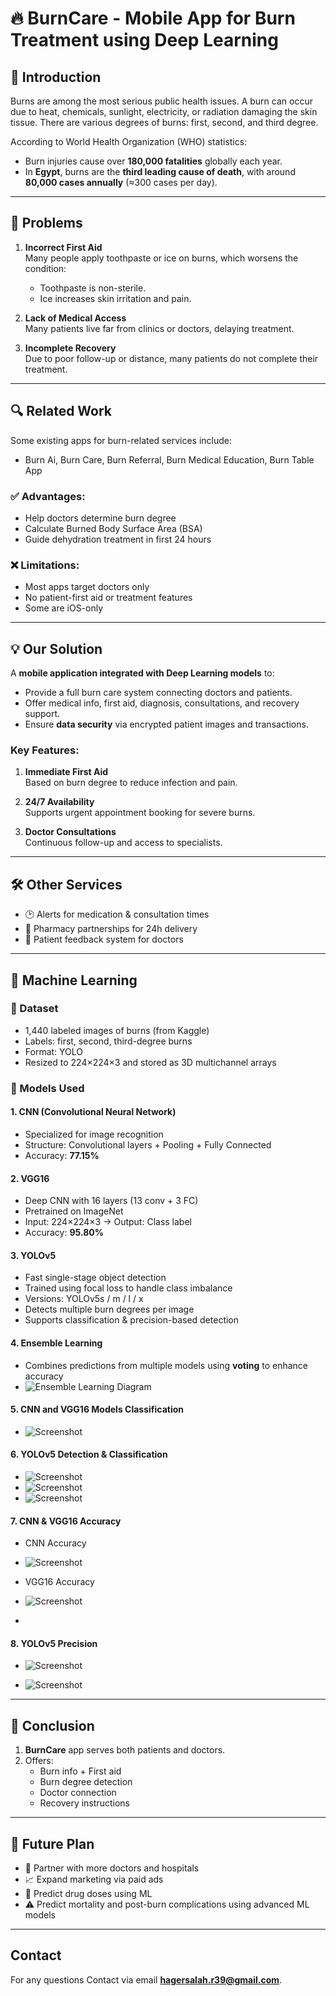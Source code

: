 # 🔥 BurnCare - Mobile App for Burn Treatment using Deep Learning

## 🧾 Introduction

Burns are among the most serious public health issues. A burn can occur due to heat, chemicals, sunlight, electricity, or radiation damaging the skin tissue. There are various degrees of burns: first, second, and third degree.

According to World Health Organization (WHO) statistics:
- Burn injuries cause over **180,000 fatalities** globally each year.
- In **Egypt**, burns are the **third leading cause of death**, with around **80,000 cases annually** (≈300 cases per day).

---

## 🚨 Problems

1. **Incorrect First Aid**  
   Many people apply toothpaste or ice on burns, which worsens the condition:
   - Toothpaste is non-sterile.
   - Ice increases skin irritation and pain.

2. **Lack of Medical Access**  
   Many patients live far from clinics or doctors, delaying treatment.

3. **Incomplete Recovery**  
   Due to poor follow-up or distance, many patients do not complete their treatment.

---

## 🔍 Related Work

Some existing apps for burn-related services include:
- Burn Ai, Burn Care, Burn Referral, Burn Medical Education, Burn Table App

### ✅ Advantages:
- Help doctors determine burn degree
- Calculate Burned Body Surface Area (BSA)
- Guide dehydration treatment in first 24 hours

### ❌ Limitations:
- Most apps target doctors only
- No patient-first aid or treatment features
- Some are iOS-only

---

## 💡 Our Solution

A **mobile application integrated with Deep Learning models** to:
- Provide a full burn care system connecting doctors and patients.
- Offer medical info, first aid, diagnosis, consultations, and recovery support.
- Ensure **data security** via encrypted patient images and transactions.

### Key Features:

1. **Immediate First Aid**  
   Based on burn degree to reduce infection and pain.

2. **24/7 Availability**  
   Supports urgent appointment booking for severe burns.

3. **Doctor Consultations**  
   Continuous follow-up and access to specialists.

---

## 🛠️ Other Services

- 🕑 Alerts for medication & consultation times  
- 💊 Pharmacy partnerships for 24h delivery  
- 📝 Patient feedback system for doctors

---

## 🤖 Machine Learning

### 🔹 Dataset
- 1,440 labeled images of burns (from Kaggle)
- Labels: first, second, third-degree burns
- Format: YOLO
- Resized to 224×224×3 and stored as 3D multichannel arrays

### 🔹 Models Used

#### 1. **CNN (Convolutional Neural Network)**
- Specialized for image recognition
- Structure: Convolutional layers + Pooling + Fully Connected
- Accuracy: **77.15%**

#### 2. **VGG16**
- Deep CNN with 16 layers (13 conv + 3 FC)
- Pretrained on ImageNet
- Input: 224×224×3 → Output: Class label
- Accuracy: **95.80%**

#### 3. **YOLOv5**
- Fast single-stage object detection
- Trained using focal loss to handle class imbalance
- Versions: YOLOv5s / m / l / x
- Detects multiple burn degrees per image
- Supports classification & precision-based detection

#### 4. **Ensemble Learning**
- Combines predictions from multiple models using **voting** to enhance accuracy
- ![Ensemble Learning Diagram](https://github.com/HagerSalahRamadan/BurnCare-Mobile-App-integrated-with-Deep-Learning-Models-CNN-VGG16-YOLOv5-/blob/main/images/Ensemble%20Learning.jpg)

#### 5. **CNN and VGG16 Models Classification**

- ![Screenshot](https://github.com/HagerSalahRamadan/BurnCare-Mobile-App-integrated-with-Deep-Learning-Models-CNN-VGG16-YOLOv5-/blob/main/images/CNN%20and%20VGG16%20Models%20Classifications.png)

#### 6. **YOLOv5 Detection & Classification**
- ![Screenshot](https://github.com/HagerSalahRamadan/BurnCare-Mobile-App-integrated-with-Deep-Learning-Models-CNN-VGG16-YOLOv5-/blob/main/images/YOLOv5%20Detection%20%26%20Classification.png)
- ![Screenshot](https://github.com/HagerSalahRamadan/BurnCare-Mobile-App-integrated-with-Deep-Learning-Models-CNN-VGG16-YOLOv5-/blob/main/images/YOLOv5%20Detection%20%26%20Classification2.png)
- ![Screenshot](https://github.com/HagerSalahRamadan/BurnCare-Mobile-App-integrated-with-Deep-Learning-Models-CNN-VGG16-YOLOv5-/blob/main/images/YOLOv5%20Detection%20%26%20Classification3.png)


#### 7. **CNN & VGG16 Accuracy**
- CNN Accuracy
- ![Screenshot]([./images/ensemble_diagram.png](https://github.com/HagerSalahRamadan/BurnCare-Mobile-App-integrated-with-Deep-Learning-Models-CNN-VGG16-YOLOv5-/blob/main/images/CNN%20Accuracy.png))

- VGG16 Accuracy
- ![Screenshot]([./images/ensemble_diagram.png](https://github.com/HagerSalahRamadan/BurnCare-Mobile-App-integrated-with-Deep-Learning-Models-CNN-VGG16-YOLOv5-/blob/main/images/VGG16%20Accuracy.png))
- 

#### 8. **YOLOv5 Precision**
- ![Screenshot](https://github.com/HagerSalahRamadan/BurnCare-Mobile-App-integrated-with-Deep-Learning-Models-CNN-VGG16-YOLOv5-/blob/main/images/YOLOv5%20Precision1.png)

- ![Screenshot](https://github.com/HagerSalahRamadan/BurnCare-Mobile-App-integrated-with-Deep-Learning-Models-CNN-VGG16-YOLOv5-/blob/main/images/YOLOv5%20Precision2.png)


  
---

## 📌 Conclusion

1. **BurnCare** app serves both patients and doctors.
2. Offers:
   - Burn info + First aid
   - Burn degree detection
   - Doctor connection
   - Recovery instructions

---

## 🚀 Future Plan

- 🤝 Partner with more doctors and hospitals  
- 📈 Expand marketing via paid ads  
- 💊 Predict drug doses using ML  
- ⚠️ Predict mortality and post-burn complications using advanced ML models

---

## Contact
For any questions Contact via email **hagersalah.r39@gmail.com**.
